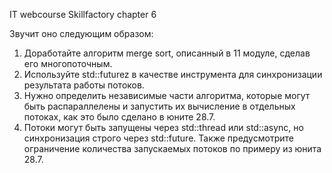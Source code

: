 IT webcourse Skillfactory chapter 6

Звучит оно следующим образом:

1. Доработайте алгоритм merge sort, описанный в 11 модуле, сделав его многопоточным.
2. Используйте std::futurez в качестве инструмента для синхронизации результата работы потоков.
3. Нужно определить независимые части алгоритма, которые могут быть распараллелены и запустить их вычисление в отдельных потоках, как это было сделано в юните 28.7.
4. Потоки могут быть запущены через std::thread или std::async, но синхронизация строго через std::future. Также предусмотрите ограничение количества запускаемых потоков по примеру из юнита 28.7.
